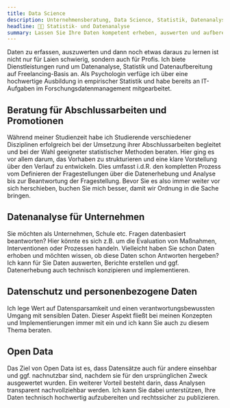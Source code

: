 ```yaml
---
title: Data Science
description: Unternehmensberatung, Data Science, Statistik, Datenanalyse und Datenerhebung
headline: 👩‍🔬 Statistik- und Datenanalyse
summary: Lassen Sie Ihre Daten kompetent erheben, auswerten und aufbereiten
---
```


Daten zu erfassen, auszuwerten und dann noch etwas daraus zu lernen ist nicht nur für Laien schwierig, sondern auch für Profis.
Ich biete Dienstleistungen rund um Datenanalyse, Statistik und Datenaufbereitung auf Freelancing-Basis an.
Als Psychologin verfüge ich über eine hochwertige Ausbildung in empirischer Statistik und habe bereits an IT-Aufgaben im Forschungsdatenmanagement mitgearbeitet.

## Beratung für Abschlussarbeiten und Promotionen

Während meiner Studienzeit habe ich Studierende verschiedener Disziplinen erfolgreich bei der Umsetzung ihrer Abschlussarbeiten begleitet
und bei der Wahl geeigneter statistischer Methoden beraten.
Hier ging es vor allem darum, das Vorhaben zu strukturieren und eine klare Vorstellung über den Verlauf zu entwickeln.
Dies umfasst i.d.R. den kompletten Prozess vom Definieren der Fragestellungen über die Datenerhebung und Analyse bis zur Beantwortung der Fragestellung.
Bevor Sie es also immer weiter vor sich herschieben, buchen Sie mich besser, damit wir Ordnung in die Sache bringen.

## Datenanalyse für Unternehmen

Sie möchten als Unternehmen, Schule etc. Fragen datenbasiert beantworten?
Hier könnte es sich z.B. um die Evaluation von Maßnahmen, Interventionen oder Prozessen handeln.
Vielleicht haben Sie schon Daten erhoben und möchten wissen, ob diese Daten schon Antworten hergeben?
Ich kann für Sie Daten auswerten, Berichte erstellen und ggf. Datenerhebung auch technisch konzipieren und implementieren.

## Datenschutz und personenbezogene Daten

Ich lege Wert auf Datensparsamkeit und einen verantwortungsbewussten Umgang mit sensiblen Daten.
Dieser Aspekt fließt bei meinen Konzepten und Implementierungen immer mit ein und ich kann Sie auch zu diesem Thema beraten.

## Open Data

Das Ziel von Open Data ist es, dass Datensätze auch für andere einsehbar und ggf. nachnutzbar sind, nachdem sie für den ursprünglichen Zweck ausgewertet wurden.
Ein weiterer Vorteil besteht darin, dass Analysen transparent nachvollziehbar werden.
Ich kann Sie dabei unterstützen, Ihre Daten technisch hochwertig aufzubereiten und rechtssicher zu publizieren.
